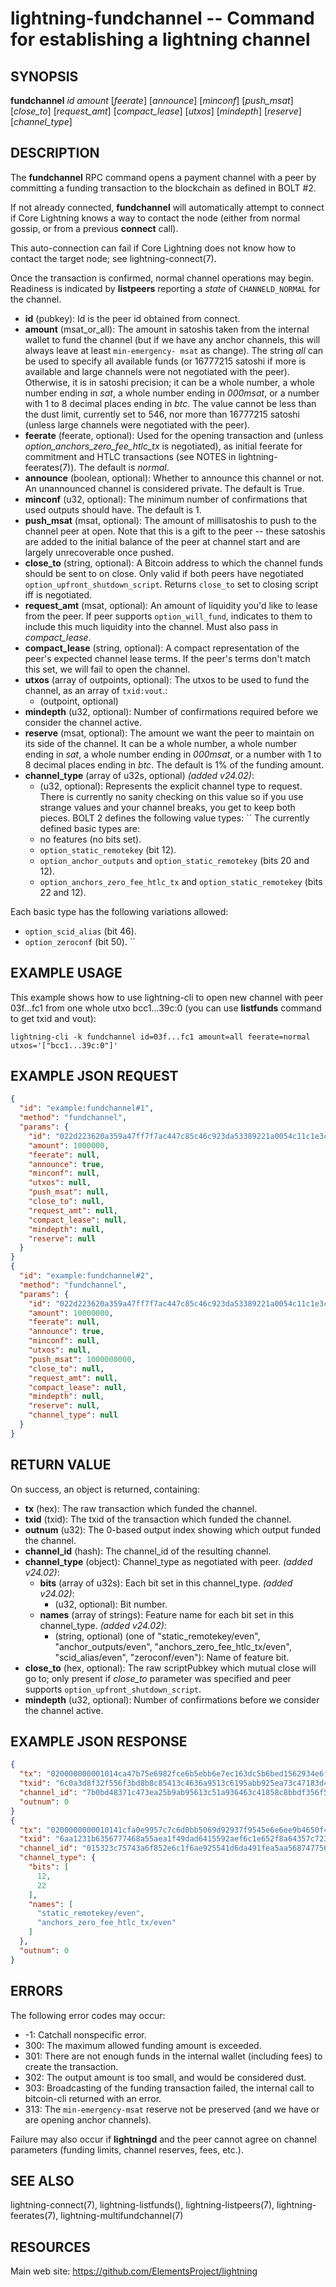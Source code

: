 lightning-fundchannel -- Command for establishing a lightning channel
=====================================================================

SYNOPSIS
--------

**fundchannel** *id* *amount* [*feerate*] [*announce*] [*minconf*] [*push\_msat*] [*close\_to*] [*request\_amt*] [*compact\_lease*] [*utxos*] [*mindepth*] [*reserve*] [*channel\_type*] 

DESCRIPTION
-----------

The **fundchannel** RPC command opens a payment channel with a peer by committing a funding transaction to the blockchain as defined in BOLT #2.

If not already connected, **fundchannel** will automatically attempt to connect if Core Lightning knows a way to contact the node (either from normal gossip, or from a previous **connect** call).

This auto-connection can fail if Core Lightning does not know how to contact the target node; see lightning-connect(7).

Once the transaction is confirmed, normal channel operations may begin. Readiness is indicated by **listpeers** reporting a *state* of `CHANNELD_NORMAL` for the channel.

- **id** (pubkey): Id is the peer id obtained from connect.
- **amount** (msat\_or\_all): The amount in satoshis taken from the internal wallet to fund the channel (but if we have any anchor channels, this will always leave at least `min-emergency- msat` as change). The string *all* can be used to specify all available funds (or 16777215 satoshi if more is available and large channels were not negotiated with the peer). Otherwise, it is in satoshi precision; it can be a whole number, a whole number ending in *sat*, a whole number ending in *000msat*, or a number with 1 to 8 decimal places ending in *btc*. The value cannot be less than the dust limit, currently set to 546, nor more than 16777215 satoshi (unless large channels were negotiated with the peer).
- **feerate** (feerate, optional): Used for the opening transaction and (unless *option\_anchors\_zero\_fee\_htlc\_tx* is negotiated), as initial feerate for commitment and HTLC transactions (see NOTES in lightning-feerates(7)). The default is *normal*.
- **announce** (boolean, optional): Whether to announce this channel or not. An unannounced channel is considered private. The default is True.
- **minconf** (u32, optional): The minimum number of confirmations that used outputs should have. The default is 1.
- **push\_msat** (msat, optional): The amount of millisatoshis to push to the channel peer at open. Note that this is a gift to the peer -- these satoshis are added to the initial balance of the peer at channel start and are largely unrecoverable once pushed.
- **close\_to** (string, optional): A Bitcoin address to which the channel funds should be sent to on close. Only valid if both peers have negotiated `option_upfront_shutdown_script`. Returns `close_to` set to closing script iff is negotiated.
- **request\_amt** (msat, optional): An amount of liquidity you'd like to lease from the peer. If peer supports `option_will_fund`, indicates to them to include this much liquidity into the channel. Must also pass in *compact\_lease*.
- **compact\_lease** (string, optional): A compact representation of the peer's expected channel lease terms. If the peer's terms don't match this set, we will fail to open the channel.
- **utxos** (array of outpoints, optional): The utxos to be used to fund the channel, as an array of `txid:vout`.:
  - (outpoint, optional)
- **mindepth** (u32, optional): Number of confirmations required before we consider the channel active.
- **reserve** (msat, optional): The amount we want the peer to maintain on its side of the channel. It can be a whole number, a whole number ending in *sat*, a whole number ending in *000msat*, or a number with 1 to 8 decimal places ending in *btc*. The default is 1% of the funding amount.
- **channel\_type** (array of u32s, optional) *(added v24.02)*:
  - (u32, optional): Represents the explicit channel type to request. There is currently no sanity checking on this value so if you use strange values and your channel breaks, you get to keep both pieces. BOLT 2 defines the following value types:
 ``
 The currently defined basic types are:
   - no features (no bits set).
   - `option_static_remotekey` (bit 12).
   - `option_anchor_outputs` and `option_static_remotekey` (bits 20 and 12).
   - `option_anchors_zero_fee_htlc_tx` and `option_static_remotekey` (bits 22 and 12).
 
 Each basic type has the following variations allowed:
   - `option_scid_alias` (bit 46).
   - `option_zeroconf` (bit 50).
 ``

EXAMPLE USAGE
-------------

This example shows how to use lightning-cli to open new channel with peer 03f...fc1 from one whole utxo bcc1...39c:0 (you can use **listfunds** command to get txid and vout):

```shell
lightning-cli -k fundchannel id=03f...fc1 amount=all feerate=normal utxos='["bcc1...39c:0"]'
```

EXAMPLE JSON REQUEST
--------------------

```json
{
  "id": "example:fundchannel#1",
  "method": "fundchannel",
  "params": {
    "id": "022d223620a359a47ff7f7ac447c85c46c923da53389221a0054c11c1e3ca31d59",
    "amount": 1000000,
    "feerate": null,
    "announce": true,
    "minconf": null,
    "utxos": null,
    "push_msat": null,
    "close_to": null,
    "request_amt": null,
    "compact_lease": null,
    "mindepth": null,
    "reserve": null
  }
}
{
  "id": "example:fundchannel#2",
  "method": "fundchannel",
  "params": {
    "id": "022d223620a359a47ff7f7ac447c85c46c923da53389221a0054c11c1e3ca31d59",
    "amount": 10000000,
    "feerate": null,
    "announce": true,
    "minconf": null,
    "utxos": null,
    "push_msat": 1000000000,
    "close_to": null,
    "request_amt": null,
    "compact_lease": null,
    "mindepth": null,
    "reserve": null,
    "channel_type": null
  }
}
```

RETURN VALUE
------------

On success, an object is returned, containing:

- **tx** (hex): The raw transaction which funded the channel.
- **txid** (txid): The txid of the transaction which funded the channel.
- **outnum** (u32): The 0-based output index showing which output funded the channel.
- **channel\_id** (hash): The channel\_id of the resulting channel.
- **channel\_type** (object): Channel\_type as negotiated with peer. *(added v24.02)*:
  - **bits** (array of u32s): Each bit set in this channel\_type. *(added v24.02)*:
    - (u32, optional): Bit number.
  - **names** (array of strings): Feature name for each bit set in this channel\_type. *(added v24.02)*:
    - (string, optional) (one of "static\_remotekey/even", "anchor\_outputs/even", "anchors\_zero\_fee\_htlc\_tx/even", "scid\_alias/even", "zeroconf/even"): Name of feature bit.
- **close\_to** (hex, optional): The raw scriptPubkey which mutual close will go to; only present if *close\_to* parameter was specified and peer supports `option_upfront_shutdown_script`.
- **mindepth** (u32, optional): Number of confirmations before we consider the channel active.

EXAMPLE JSON RESPONSE
---------------------

```json
{
  "tx": "020000000001014ca47b75e6982fce6b5ebb6e7ec163dc5b6bed1562934e6febe816103b2b207e0000000000fdffffff0240420f00000000002200205b8cd3b914cf67cdd8fa6273c930353dd36476734fbd962102c2df53b90880cd012f0f000000000022512063ffee4ea7d51e6cadf9086e286a2527922aaa25b8c53aebf32fa32a0a627f5a02473044022058fc4d51c8254d37b266d3db3f8fda7420882b6ec9226d66b8c0139f2707c09602205798d8ce23d4c692a7384362a2e0afd9703f062239a786d7a1840a28d3a1152e012103d745445c9362665f22e0d96e9e766f273f3260dea39c8a76bfa05dd2684ddccf66000000",
  "txid": "6c0a3d8f32f556f3bd8b8c85413c4636a9513c6195abb925ea73c47183d40b7b",
  "channel_id": "7b0bd48371c473ea25b9ab95613c51a936463c41858c8bbdf356f5328f3d0a6c",
  "outnum": 0
}
{
  "tx": "0200000000010141cfa0e9957c7c6d0bb5069d92937f9545e6e6ee9b4650f47f509d5ea65df4690100000000fdffffff0280969800000000002200205b8cd3b914cf67cdd8fa6273c930353dd36476734fbd962102c2df53b90880cd4118530b0000000022512063ffee4ea7d51e6cadf9086e286a2527922aaa25b8c53aebf32fa32a0a627f5a0247304402206488c7dfbc4180781ed0d5ca7ff2c8ce134480c349d03978765053a393229d9a022066c75dee1f19b410ea1c7756d0cb2c097e52b13f4d9bbd033efa4ed95d817e14012103d745445c9362665f22e0d96e9e766f273f3260dea39c8a76bfa05dd2684ddccf66000000",
  "txid": "6aa1231b6356777468a55aea1f49dad6415592aef6c1e652f8a64357c7235301",
  "channel_id": "015323c75743a6f852e6c1f6ae925541d6da491fea5aa568747756631b23a16a",
  "channel_type": {
    "bits": [
      12,
      22
    ],
    "names": [
      "static_remotekey/even",
      "anchors_zero_fee_htlc_tx/even"
    ]
  },
  "outnum": 0
}
```

ERRORS
------

The following error codes may occur:

- -1: Catchall nonspecific error.
- 300: The maximum allowed funding amount is exceeded.
- 301: There are not enough funds in the internal wallet (including fees) to create the transaction.
- 302: The output amount is too small, and would be considered dust.
- 303: Broadcasting of the funding transaction failed, the internal call to bitcoin-cli returned with an error.
- 313: The `min-emergency-msat` reserve not be preserved (and we have or are opening anchor channels).

Failure may also occur if **lightningd** and the peer cannot agree on channel parameters (funding limits, channel reserves, fees, etc.).

SEE ALSO
--------

lightning-connect(7), lightning-listfunds(), lightning-listpeers(7), lightning-feerates(7), lightning-multifundchannel(7)

RESOURCES
---------

Main web site: <https://github.com/ElementsProject/lightning>
